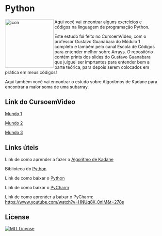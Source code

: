 # Python


<img src="https://techstack-generator.vercel.app/python-icon.svg" alt="icon" align="left" width="160" />

Aqui você vai encontrar alguns exercícios e códigos na linguagem de programação Python.

Este estudo foi feito no CursoemVideo, com o professor Gustavo Guanabara do Módulo 1 completo e também pelo canal Escola de Códigos para entender melhor sobre Arrays. O repositório contém prints dos slides do Gustavo Guanabara que julguei ser imprtantes para entender bem a parte teórica, para depois serem colocados em prática em meus códigos!

Aqui também você vai encontrar o estudo sobre Algorítmos de Kadane para encontrar a maior soma de uma subarray.

## Link do CursoemVideo

<a href= "https://www.cursoemvideo.com/curso/python-3-mundo-1/">Mundo 1</a>

<a href= "https://www.cursoemvideo.com/curso/python-3-mundo-2/">Mundo 2</a>

<a href= "https://www.cursoemvideo.com/curso/python-3-mundo-3/">Mundo 3</a>

## Links úteis

Link de como aprender a fazer o <a href= "https://www.youtube.com/watch?v=ylFB4coxLjQ">Algorítmo de Kadane</a>

Biblioteca do <a href= "https://docs.python.org/3/library/index.html">Python</a>

Link de como baixar o <a href= "https://www.python.org/downloads/">Python</a>

Link de como baixar o <a href= "https://www.jetbrains.com/pt-br/pycharm/download/?section=windows">PyCharm</a>

Link de como aprender a baixar o PyCharm: https://www.youtube.com/watch?v=HNUq8X_0nlM&t=278s

## License

[![MIT License](https://img.shields.io/badge/License-MIT-%231C003F.svg)](./LICENSE)
